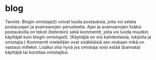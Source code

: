 # blog
Tavoite: Blogin omistaja(t) voivat luoda postauksia, joita voi selata postausajan ja avainsanojen perusteella. Ajan ja avainsanojen lisäksi postauksilla on teksti (tietenkin) sekä kommentit, joita voi luoda muutkin käyttäjät kuin blogin omistaja(t). (Käyttäjiä on siis kahdenlaisia, lukijoita ja omistajia.) Kommentit mielellään ovat sisäkkäisiä sen mukaan mikä on vastaus millekin. Lisäksi olisi hyvä jos omistaja voisi estää (bannata) käyttäjiä tai korottaa omistajiksi.
